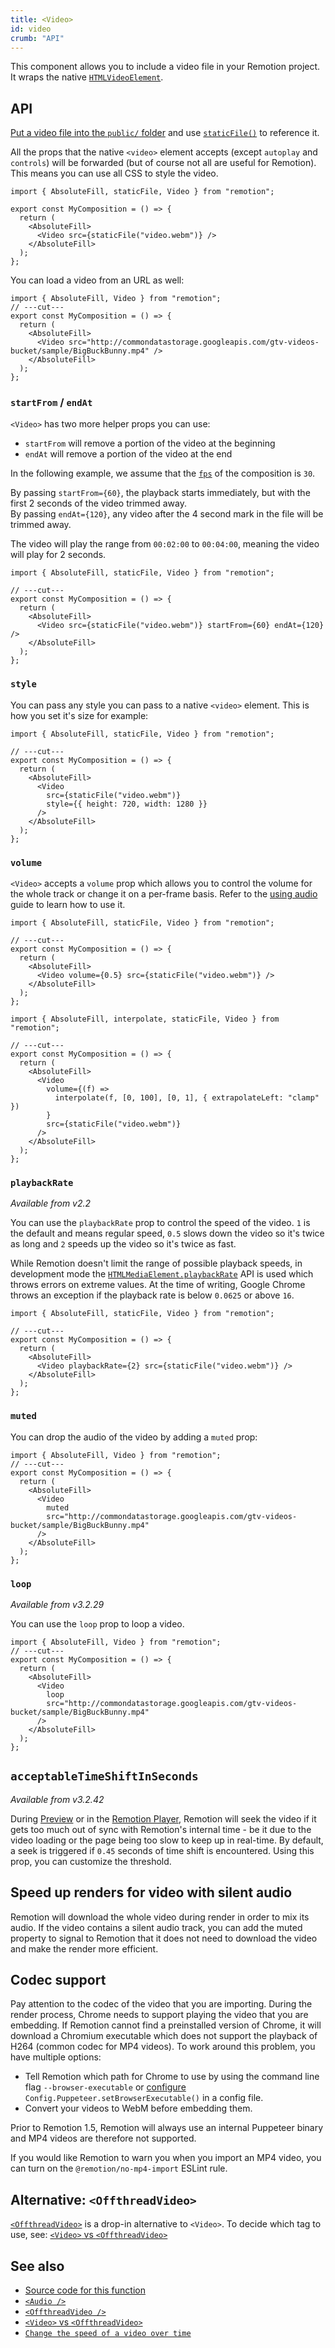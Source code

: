 ```yaml
---
title: <Video>
id: video
crumb: "API"
---
```


This component allows you to include a video file in your Remotion project. It wraps the native [`HTMLVideoElement`](https://developer.mozilla.org/en-US/docs/Web/API/HTMLVideoElement).

## API

[Put a video file into the `public/` folder](/docs/assets) and use [`staticFile()`](/docs/staticfile) to reference it.

All the props that the native `<video>` element accepts (except `autoplay` and `controls`) will be forwarded (but of course not all are useful for Remotion). This means you can use all CSS to style the video.

```tsx twoslash
import { AbsoluteFill, staticFile, Video } from "remotion";

export const MyComposition = () => {
  return (
    <AbsoluteFill>
      <Video src={staticFile("video.webm")} />
    </AbsoluteFill>
  );
};
```

You can load a video from an URL as well:

```tsx twoslash
import { AbsoluteFill, Video } from "remotion";
// ---cut---
export const MyComposition = () => {
  return (
    <AbsoluteFill>
      <Video src="http://commondatastorage.googleapis.com/gtv-videos-bucket/sample/BigBuckBunny.mp4" />
    </AbsoluteFill>
  );
};
```

### `startFrom` / `endAt`

`<Video>` has two more helper props you can use:

- `startFrom` will remove a portion of the video at the beginning
- `endAt` will remove a portion of the video at the end

In the following example, we assume that the [`fps`](/docs/composition#fps) of the composition is `30`.

By passing `startFrom={60}`, the playback starts immediately, but with the first 2 seconds of the video trimmed away.  
By passing `endAt={120}`, any video after the 4 second mark in the file will be trimmed away.

The video will play the range from `00:02:00` to `00:04:00`, meaning the video will play for 2 seconds.

```tsx twoslash
import { AbsoluteFill, staticFile, Video } from "remotion";

// ---cut---
export const MyComposition = () => {
  return (
    <AbsoluteFill>
      <Video src={staticFile("video.webm")} startFrom={60} endAt={120} />
    </AbsoluteFill>
  );
};
```

### `style`

You can pass any style you can pass to a native `<video>` element. This is how you set it's size for example:

```tsx twoslash
import { AbsoluteFill, staticFile, Video } from "remotion";

// ---cut---
export const MyComposition = () => {
  return (
    <AbsoluteFill>
      <Video
        src={staticFile("video.webm")}
        style={{ height: 720, width: 1280 }}
      />
    </AbsoluteFill>
  );
};
```

### `volume`

`<Video>` accepts a `volume` prop which allows you to control the volume for the whole track or change it on a per-frame basis. Refer to the [using audio](/docs/using-audio#controlling-volume) guide to learn how to use it.

```tsx twoslash title="Example using static volume"
import { AbsoluteFill, staticFile, Video } from "remotion";

// ---cut---
export const MyComposition = () => {
  return (
    <AbsoluteFill>
      <Video volume={0.5} src={staticFile("video.webm")} />
    </AbsoluteFill>
  );
};
```

```tsx twoslash title="Example of a fade in over 100 frames"
import { AbsoluteFill, interpolate, staticFile, Video } from "remotion";

// ---cut---
export const MyComposition = () => {
  return (
    <AbsoluteFill>
      <Video
        volume={(f) =>
          interpolate(f, [0, 100], [0, 1], { extrapolateLeft: "clamp" })
        }
        src={staticFile("video.webm")}
      />
    </AbsoluteFill>
  );
};
```

### `playbackRate`

_Available from v2.2_

You can use the `playbackRate` prop to control the speed of the video. `1` is the default and means regular speed, `0.5` slows down the video so it's twice as long and `2` speeds up the video so it's twice as fast.

While Remotion doesn't limit the range of possible playback speeds, in development mode the [`HTMLMediaElement.playbackRate`](https://developer.mozilla.org/en-US/docs/Web/API/HTMLMediaElement/playbackRate) API is used which throws errors on extreme values. At the time of writing, Google Chrome throws an exception if the playback rate is below `0.0625` or above `16`.

```tsx twoslash title="Example of a video playing twice as fast"
import { AbsoluteFill, staticFile, Video } from "remotion";

// ---cut---
export const MyComposition = () => {
  return (
    <AbsoluteFill>
      <Video playbackRate={2} src={staticFile("video.webm")} />
    </AbsoluteFill>
  );
};
```

### `muted`

You can drop the audio of the video by adding a `muted` prop:

```tsx twoslash title="Example of a muted video"
import { AbsoluteFill, Video } from "remotion";
// ---cut---
export const MyComposition = () => {
  return (
    <AbsoluteFill>
      <Video
        muted
        src="http://commondatastorage.googleapis.com/gtv-videos-bucket/sample/BigBuckBunny.mp4"
      />
    </AbsoluteFill>
  );
};
```

### `loop`

_Available from v3.2.29_

You can use the `loop` prop to loop a video.

```tsx twoslash title="Example of a looped video"
import { AbsoluteFill, Video } from "remotion";
// ---cut---
export const MyComposition = () => {
  return (
    <AbsoluteFill>
      <Video
        loop
        src="http://commondatastorage.googleapis.com/gtv-videos-bucket/sample/BigBuckBunny.mp4"
      />
    </AbsoluteFill>
  );
};
```

## `acceptableTimeShiftInSeconds`

_Available from v3.2.42_

During [Preview](/docs/terminology#remotion-preview) or in the [Remotion Player](/docs/player), Remotion will seek the video if it gets too much out of sync with Remotion's internal time - be it due to the video loading or the page being too slow to keep up in real-time. By default, a seek is triggered if `0.45` seconds of time shift is encountered. Using this prop, you can customize the threshold.

## Speed up renders for video with silent audio

Remotion will download the whole video during render in order to mix its audio. If the video contains a silent audio track, you can add the muted property to signal to Remotion that it does not need to download the video and make the render more efficient.

## Codec support

Pay attention to the codec of the video that you are importing. During the render process, Chrome needs to support playing the video that you are embedding. If Remotion cannot find a preinstalled version of Chrome, it will download a Chromium executable which does not support the playback of H264 (common codec for MP4 videos). To work around this problem, you have multiple options:

- Tell Remotion which path for Chrome to use by using the command line flag `--browser-executable` or [configure](/docs/config#setbrowserexecutable) `Config.Puppeteer.setBrowserExecutable()` in a config file.
- Convert your videos to WebM before embedding them.

Prior to Remotion 1.5, Remotion will always use an internal Puppeteer binary and MP4 videos are therefore not supported.

If you would like Remotion to warn you when you import an MP4 video, you can turn on the `@remotion/no-mp4-import` ESLint rule.

## Alternative: `<OffthreadVideo>`

[`<OffthreadVideo>`](/docs/offthreadvideo) is a drop-in alternative to `<Video>`. To decide which tag to use, see: [`<Video>` vs `<OffthreadVideo>`](/docs/video-vs-offthreadvideo)

## See also

- [Source code for this function](https://github.com/remotion-dev/remotion/blob/main/packages/core/src/video/Video.tsx)
- [`<Audio />`](/docs/audio)
- [`<OffthreadVideo />`](/docs/offthreadvideo)
- [`<Video>` vs `<OffthreadVideo>`](/docs/video-vs-offthreadvideo)
- [`Change the speed of a video over time`](/docs/miscellaneous/snippets/accelerated-video)

